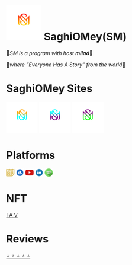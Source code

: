 # [<img src="/assets/SaghiOMey.svg" width="95" />](https://saghiomey.github.io) SaghiOMey(SM)

💎*SM is a program with host **milad***💎

💫*where ”Everyone Has A Story” from the world*💫

# SaghiOMey Sites

[<img src="/assets/SM.svg" width="85" />](https://saghiomey.netlify.app/)
[<img src="/assets/SOM.svg" width="85" />](https://workflow-saghiomey.netlify.app/)
[<img src="/assets/SH.svg" width="85" />](https://shopping-saghiomey.netlify.app/)

# Platforms

[<img src="/assets/google-news.svg" width="22" />](https://news.google.com/s/CBIw6YXAwrEB?sceid=US:en&sceid=US:en&r=0&oc=1) 
[<img src="/assets/opensea.svg" width="22" />](https://opensea.io/SaghiOMey)
[<img src="/assets/youtube.svg" width="22" />](https://www.youtube.com/channel/UCCsIc3DO4eWMO2TlyRxxQSQ)
[<img src="/assets/linkedin.svg" width="22" />](https://www.linkedin.com/company/saghiomey/)
[<img src="/assets/spotify.svg" width="22" />](https://open.spotify.com/show/6ObUzf2m0OtJNyVvNvwIVp)

# NFT

[I A V](https://saghiomey.netlify.app/NFT)

# Reviews

[⭐ ⭐ ⭐ ⭐ ⭐](https://saghiomey.netlify.app/Reviews)




